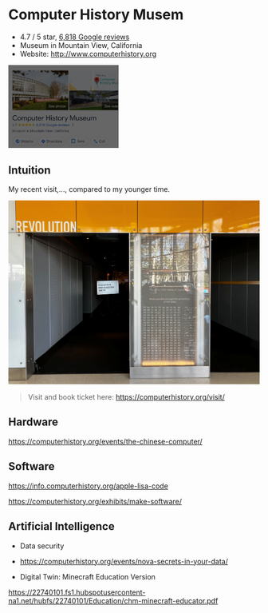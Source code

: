 # Computer History Musem

- 4.7 / 5 star, [6,818 Google reviews](https://www.google.com/search?q=computer+history+museum&oq=computer+hist&gs_lcrp=EgZjaHJvbWUqCggAEAAYsQMYgAQyCggAEAAYsQMYgAQyCggBEAAYsQMYgAQyBggCEEUYOTIHCAMQABiABDIHCAQQABiABDIHCAUQABiABDIHCAYQABiABDIHCAcQABiABDIHCAgQABiABDIHCAkQABiABKgCALACAA&sourceid=chrome&ie=UTF-8&zx=1714838373597&no_sw_cr=1#) 
- Museum in Mountain View, California
- Website: http://www.computerhistory.org

<img src="./chm.assets/image-20240505003733505.png" alt="image-20240505003733505" style="zoom:33%;" />

## Intuition

My recent visit,..., compared to my younger time. 

![image-20240505003859687](./chm.assets/image-20240505003859687.png)

> Visit and book ticket here: https://computerhistory.org/visit/











## Hardware





https://computerhistory.org/events/the-chinese-computer/

## Software



https://info.computerhistory.org/apple-lisa-code



https://computerhistory.org/exhibits/make-software/





## Artificial Intelligence

- Data security
- https://computerhistory.org/events/nova-secrets-in-your-data/

- Digital Twin: Minecraft Education Version

https://22740101.fs1.hubspotusercontent-na1.net/hubfs/22740101/Education/chm-minecraft-educator.pdf
